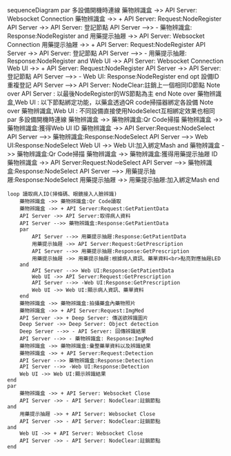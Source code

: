 sequenceDiagram
    par 多設備開機時連線
        藥物辨識盒 ->> API Server: Websocket Connection
        藥物辨識盒 ->> + API Server: Request:NodeRegister
        API Server ->> API Server: 登記節點
        API Server -->> - 藥物辨識盒: Response:NodeRegister
    and
        用藥提示抽屜 ->> API Server: Websocket Connection
        用藥提示抽屜 ->> + API Server: Request:NodeRegister
        API Server ->> API Server: 登記節點
        API Server -->> - 用藥提示抽屜: Response:NodeRegister
    and
        Web UI ->> API Server: Websocket Connection
        Web UI ->> + API Server: Request:NodeRegister
        API Server ->> API Server: 登記節點
        API Server -->> - Web UI: Response:NodeRegister
    end
    opt 設備ID重複登記
        API Server -->> API Server: NodeClear:註銷上一個相同ID節點
        Note over API Server : 以最後NodeRegister的WS節點為主
    end
    Note over 藥物辨識盒,Web UI : 以下節點綁定功能，以藥盒透過QR code掃描器綁定各設備
    Note over 藥物辨識盒,Web UI : 不同設備直接使用NodeSelect互相綁定效果也相同
    par 多設備開機時連線
        藥物辨識盒 ->> 藥物辨識盒:Qr Code掃描
        藥物辨識盒 ->> 藥物辨識盒:獲得Web UI ID
        藥物辨識盒 ->> API Server:Request:NodeSelect
        API Server -->> 藥物辨識盒:Response:NodeSelect
        API Server -->> Web UI:Response:NodeSelect
        Web UI ->> Web UI:加入綁定Mash
    and
        藥物辨識盒 ->> 藥物辨識盒:Qr Code掃描
        藥物辨識盒 ->> 藥物辨識盒:獲得用藥提示抽屜 ID
        藥物辨識盒 ->> API Server:Request:NodeSelect
        API Server -->> 藥物辨識盒:Response:NodeSelect
        API Server -->> 用藥提示抽屜:Response:NodeSelect
        用藥提示抽屜 ->> 用藥提示抽屜:加入綁定Mash
    end

    loop 讀取病人ID(掃條碼、眼鏡接入人臉辨識)
        藥物辨識盒 ->> 藥物辨識盒:Qr Code讀取
        藥物辨識盒 ->> + API Server:Request:GetPatientData
        API Server ->> API Server:取得病人資料
        API Server -->> 藥物辨識盒:Response:GetPatientData
        par
            API Server -->> 用藥提示抽屜:Response:GetPatientData
            用藥提示抽屜 ->> API Server:Request:GetPrescription
            API Server -->> 用藥提示抽屜:Response:GetPrescription
            用藥提示抽屜 ->> 用藥提示抽屜:根據病人資訊、藥單資料<br>點亮對應抽屜LED
        and
            API Server -->> Web UI:Response:GetPatientData
            Web UI ->> API Server:Request:GetPrescription
            API Server -->> -Web UI:Response:GetPrescription
            Web UI ->> Web UI:顯示病人資訊、藥單資料
        end
        藥物辨識盒 ->> 藥物辨識盒:拍攝藥盒內藥物照片
        藥物辨識盒 ->> + API Server:Request:ImgMed
        API Server ->> + Deep Server: 傳送欲辨識圖片 
        Deep Server ->> Deep Server: Object detection
        Deep Server -->> - API Server: 回傳辨識結果
        API Server -->> - 藥物辨識盒: Response:ImgMed
        藥物辨識盒 ->> 藥物辨識盒:彙整藥單資料以及辨識結果
        藥物辨識盒 ->> + API Server:Request:Detection
        API Server -->> 藥物辨識盒:Response:Detection
        API Server -->> -Web UI:Response:Detection
        Web UI ->> Web UI:顯示辨識結果
    end
    par
        藥物辨識盒 ->> + API Server: Websocket Close
        API Server ->> - API Server: NodeClear:註銷節點
    and
        用藥提示抽屜 ->> + API Server: Websocket Close
        API Server ->> - API Server: NodeClear:註銷節點
    and
        Web UI ->> + API Server: Websocket Close
        API Server ->> - API Server: NodeClear:註銷節點
    end